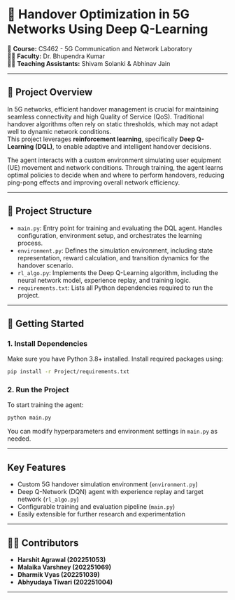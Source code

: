 
# 📡 Handover Optimization in 5G Networks Using Deep Q-Learning

🧾 **Course:** CS462 - 5G Communication and Network Laboratory  
👨‍🏫 **Faculty:** Dr. Bhupendra Kumar  
🧑‍🏫 **Teaching Assistants:** Shivam Solanki & Abhinav Jain

---

## 📘 Project Overview

In 5G networks, efficient handover management is crucial for maintaining seamless connectivity and high Quality of Service (QoS). Traditional handover algorithms often rely on static thresholds, which may not adapt well to dynamic network conditions.  
This project leverages **reinforcement learning**, specifically **Deep Q-Learning (DQL)**, to enable adaptive and intelligent handover decisions.

The agent interacts with a custom environment simulating user equipment (UE) movement and network conditions. Through training, the agent learns optimal policies to decide when and where to perform handovers, reducing ping-pong effects and improving overall network efficiency.

---

## 📂 Project Structure

- `main.py`: Entry point for training and evaluating the DQL agent. Handles configuration, environment setup, and orchestrates the learning process.
- `environment.py`: Defines the simulation environment, including state representation, reward calculation, and transition dynamics for the handover scenario.
- `rl_algo.py`: Implements the Deep Q-Learning algorithm, including the neural network model, experience replay, and training logic.
- `requirements.txt`: Lists all Python dependencies required to run the project.

---

## 🚀 Getting Started

### 1. Install Dependencies

Make sure you have Python 3.8+ installed. Install required packages using:

```bash
pip install -r Project/requirements.txt
```

### 2. Run the Project

To start training the agent:

```bash
python main.py
```

You can modify hyperparameters and environment settings in `main.py` as needed.

---

## Key Features

- Custom 5G handover simulation environment (`environment.py`)
- Deep Q-Network (DQN) agent with experience replay and target network (`rl_algo.py`)
- Configurable training and evaluation pipeline (`main.py`)
- Easily extensible for further research and experimentation

---


## 🙋‍♂️ Contributors

- **Harshit Agrawal (202251053)**
- **Malaika Varshney (202251069)**
- **Dharmik Vyas (202251039)**
- **Abhyudaya Tiwari (202251004)**

---
